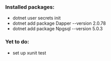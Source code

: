 ### Installed packages:

- dotnet user secrets init
- dotnet add package Dapper --version 2.0.78
- dotnet add package Npgsql --version 5.0.3

### Yet to do:
- set up xunit test
